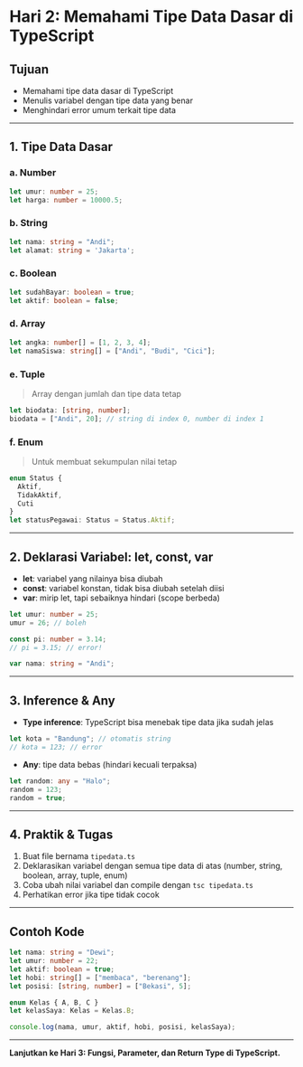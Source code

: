 # Hari 2: Memahami Tipe Data Dasar di TypeScript

## Tujuan
- Memahami tipe data dasar di TypeScript
- Menulis variabel dengan tipe data yang benar
- Menghindari error umum terkait tipe data

---

## 1. Tipe Data Dasar

### a. Number
```typescript
let umur: number = 25;
let harga: number = 10000.5;
```

### b. String
```typescript
let nama: string = "Andi";
let alamat: string = 'Jakarta';
```

### c. Boolean
```typescript
let sudahBayar: boolean = true;
let aktif: boolean = false;
```

### d. Array
```typescript
let angka: number[] = [1, 2, 3, 4];
let namaSiswa: string[] = ["Andi", "Budi", "Cici"];
```

### e. Tuple
> Array dengan jumlah dan tipe data tetap
```typescript
let biodata: [string, number];
biodata = ["Andi", 20]; // string di index 0, number di index 1
```

### f. Enum
> Untuk membuat sekumpulan nilai tetap
```typescript
enum Status {
  Aktif,
  TidakAktif,
  Cuti
}
let statusPegawai: Status = Status.Aktif;
```

---

## 2. Deklarasi Variabel: let, const, var

- **let**: variabel yang nilainya bisa diubah
- **const**: variabel konstan, tidak bisa diubah setelah diisi
- **var**: mirip let, tapi sebaiknya hindari (scope berbeda)

```typescript
let umur: number = 25;
umur = 26; // boleh

const pi: number = 3.14;
// pi = 3.15; // error!

var nama: string = "Andi";
```

---

## 3. Inference & Any

- **Type inference**: TypeScript bisa menebak tipe data jika sudah jelas
```typescript
let kota = "Bandung"; // otomatis string
// kota = 123; // error
```

- **Any**: tipe data bebas (hindari kecuali terpaksa)
```typescript
let random: any = "Halo";
random = 123;
random = true;
```

---

## 4. Praktik & Tugas

1. Buat file bernama `tipedata.ts`
2. Deklarasikan variabel dengan semua tipe data di atas (number, string, boolean, array, tuple, enum)
3. Coba ubah nilai variabel dan compile dengan `tsc tipedata.ts`
4. Perhatikan error jika tipe tidak cocok

---

## Contoh Kode

```typescript
let nama: string = "Dewi";
let umur: number = 22;
let aktif: boolean = true;
let hobi: string[] = ["membaca", "berenang"];
let posisi: [string, number] = ["Bekasi", 5];

enum Kelas { A, B, C }
let kelasSaya: Kelas = Kelas.B;

console.log(nama, umur, aktif, hobi, posisi, kelasSaya);
```

---

**Lanjutkan ke Hari 3: Fungsi, Parameter, dan Return Type di TypeScript.**
